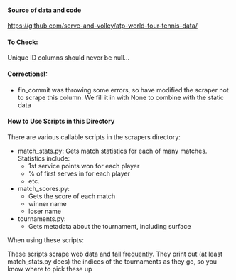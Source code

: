 #### Source of data and code
https://github.com/serve-and-volley/atp-world-tour-tennis-data/

#### To Check:
Unique ID columns should never be null...

#### Corrections!:
* fin_commit was throwing some errors, so have modified the scraper not to scrape this column.  We fill it in with None to combine with the static data 

#### How to Use Scripts in this Directory

There are various callable scripts in the scrapers directory:

* match_stats.py: Gets match statistics for each of many matches.  Statistics include:
    * 1st service points won for each player
    * % of first serves in for each player
    * etc.
* match_scores.py:
    * Gets the score of each match
    * winner name
    * loser name
* tournaments.py:
    * Gets metadata about the tournament, including surface
   


When using these scripts:

These scripts scrape web data and fail frequently.  They print out (at least match_stats.py does) the indices of the tournaments as they go, so you know where to pick these up
